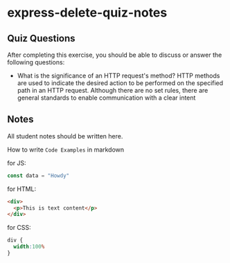 # express-delete-quiz-notes

## Quiz Questions

After completing this exercise, you should be able to discuss or answer the following questions:

- What is the significance of an HTTP request's method?
HTTP methods are used to indicate the desired action to be performed on the specified path in an HTTP request. Although there are no set rules, there are general standards to enable communication with a clear intent

## Notes

All student notes should be written here.


How to write `Code Examples` in markdown

for JS:
```javascript
const data = "Howdy"
```

for HTML:
```html
<div>
  <p>This is text content</p>
</div>
```

for CSS:
```css
div {
  width:100%
}
```
